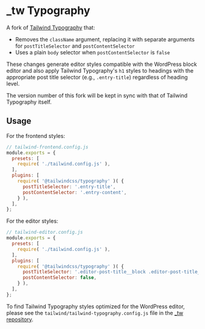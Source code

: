 # \_tw Typography

A fork of [Tailwind Typography](https://github.com/tailwindlabs/tailwindcss-typography) that:

* Removes the `className` argument, replacing it with separate arguments for `postTitleSelector` and `postContentSelector`
* Uses a plain `body` selector when `postContentSelector` is `false`

These changes generate editor styles compatible with the WordPress block editor and also apply Tailwind Typography's `h1` styles to headings with the appropriate post title selector (e.g., `.entry-title`) regardless of heading level.

The version number of this fork will be kept in sync with that of Tailwind Typography itself.

## Usage

For the frontend styles:

```js
// tailwind-frontend.config.js
module.exports = {
  presets: [
    require( './tailwind.config.js' ),
  ],
  plugins: [
    require( '@tailwindcss/typography' )( {
      postTitleSelector: '.entry-title',
      postContentSelector: '.entry-content',
    } ),
  ],
};
```

For the editor styles:

```js
// tailwind-editor.config.js
module.exports = {
  presets: [
    require( './tailwind.config.js' ),
  ],
  plugins: [
    require( '@tailwindcss/typography' )( {
      postTitleSelector: '.editor-post-title__block .editor-post-title__input',
      postContentSelector: false,
    } ),
  ],
};
```

To find Tailwind Typography styles optimized for the WordPress editor, please see the `tailwind/tailwind-typography.config.js` file in the [_tw repository](https://github.com/gregsullivan/_tw).
